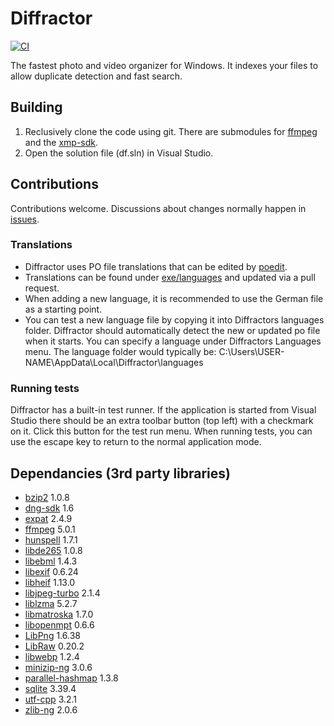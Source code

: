 # Diffractor
[![CI](https://github.com/diffractor/diffractor/actions/workflows/msbuild.yml/badge.svg)](https://github.com/diffractor/diffractor/actions/workflows/msbuild.yml)

The fastest photo and video organizer for Windows. It indexes your files to allow duplicate detection and fast search.

## Building
1. Reclusively clone the code using git. There are submodules for [ffmpeg](https://github.com/diffractor/FFmpeg) and the [xmp-sdk](https://github.com/diffractor/XMP-Toolkit-SDK). 
2. Open the solution file (df.sln) in Visual Studio.

## Contributions
Contributions welcome. Discussions about changes normally happen in [issues](https://github.com/diffractor/diffractor/issues).

### Translations
- Diffractor uses PO file translations that can be edited by [poedit](https://poedit.net/).
- Translations can be found under [exe/languages](https://github.com/diffractor/diffractor/tree/master/exe/languages) and updated via a pull request.
- When adding a new language, it is recommended to use the German file as a starting point.
- You can test a new language file by copying it into Diffractors languages folder. Diffractor should automatically detect the new or updated po file when it starts. You can specify a language under Diffractors Languages menu. The language folder would typically be: C:\Users\USER-NAME\AppData\Local\Diffractor\languages

### Running tests
Diffractor has a built-in test runner. If the application is started from Visual Studio there should be an extra toolbar button (top left) with a checkmark on it. Click this button for the test run menu. When running tests, you can use the escape key to return to the normal application mode.

## Dependancies (3rd party libraries)
 
- [bzip2](https://sourceware.org/bzip2/) 1.0.8
- [dng-sdk](https://helpx.adobe.com/camera-raw/digital-negative.html) 1.6
- [expat](https://libexpat.github.io/) 2.4.9 
- [ffmpeg](https://ffmpeg.org/) 5.0.1
- [hunspell](https://github.com/hunspell/hunspell) 1.7.1
- [libde265](https://github.com/strukturag/libde265) 1.0.8
- [libebml](https://github.com/Matroska-Org/libebml) 1.4.3
- [libexif](https://github.com/libexif/libexif) 0.6.24
- [libheif](https://github.com/strukturag/libheif) 1.13.0
- [libjpeg-turbo](https://github.com/libjpeg-turbo/libjpeg-turbo) 2.1.4
- [liblzma](https://tukaani.org/xz/) 5.2.7
- [libmatroska](https://github.com/Matroska-Org/libmatroska) 1.7.0
- [libopenmpt](https://lib.openmpt.org) 0.6.6
- [LibPng](http://www.libpng.org/pub/png/libpng.html) 1.6.38
- [LibRaw](https://www.libraw.org) 0.20.2
- [libwebp](https://github.com/webmproject/libwebp) 1.2.4
- [minizip-ng](https://github.com/zlib-ng/minizip-ng) 3.0.6
- [parallel-hashmap](https://github.com/greg7mdp/parallel-hashmap) 1.3.8
- [sqlite](https://www.sqlite.org/index.html) 3.39.4
- [utf-cpp](https://github.com/nemtrif/utfcpp) 3.2.1
- [zlib-ng](https://github.com/zlib-ng/zlib-ng) 2.0.6
